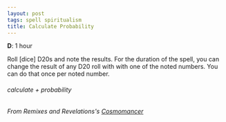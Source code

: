 ```yaml
---
layout: post
tags: spell spiritualism
title: Calculate Probability
---
```

**D**: 1 hour

Roll [dice] D20s and note the results. For the duration of the spell, you can change the result of any D20 roll with with one of the noted numbers. You can do that once per noted number.

###### calculate + probability
###### From Remixes and Revelations's [Cosmomancer](http://www.remixesandrevelations.com/2017/10/osr-cosmomancer-scholars-of-stars.html)
